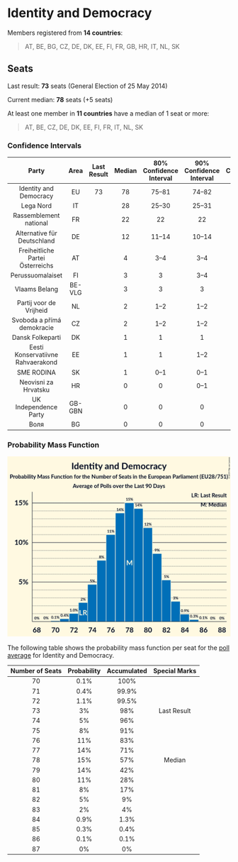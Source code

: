 # Identity and Democracy

Members registered from **14 countries**:

> AT, BE, BG, CZ, DE, DK, EE, FI, FR, GB, HR, IT, NL, SK

## Seats

Last result: **73** seats (General Election of 25 May 2014)

Current median: **78** seats (+5 seats)

At least one member in **11 countries** have a median of 1 seat or more:

> AT, BE, CZ, DE, DK, EE, FI, FR, IT, NL, SK

### Confidence Intervals

| Party | Area | Last Result | Median | 80% Confidence Interval | 90% Confidence Interval | 95% Confidence Interval | 99% Confidence Interval |
|:-----:|:----:|:-----------:|:------:|:-----------------------:|:-----------------------:|:-----------------------:|:-----------------------:|
| Identity and Democracy | EU | 73 | 78 | 75–81 | 74–82 | 73–83 | 71–84 |
| Lega Nord | IT | | 28 | 25–30 | 25–31 | 24–31 | 23–32 |
| Rassemblement national | FR | | 22 | 22 | 22 | 22 | 22 |
| Alternative für Deutschland | DE | | 12 | 11–14 | 10–14 | 10–15 | 9–15 |
| Freiheitliche Partei Österreichs | AT | | 4 | 3–4 | 3–4 | 3–4 | 3–5 |
| Perussuomalaiset | FI | | 3 | 3 | 3–4 | 3–4 | 3–4 |
| Vlaams Belang | BE-VLG | | 3 | 3 | 3 | 3 | 3 |
| Partij voor de Vrijheid | NL | | 2 | 1–2 | 1–2 | 1–2 | 1–3 |
| Svoboda a přímá demokracie | CZ | | 2 | 1–2 | 1–2 | 1–2 | 0–2 |
| Dansk Folkeparti | DK | | 1 | 1 | 1 | 1 | 1 |
| Eesti Konservatiivne Rahvaerakond | EE | | 1 | 1 | 1–2 | 1–2 | 1–2 |
| SME RODINA | SK | | 1 | 0–1 | 0–1 | 0–1 | 0–1 |
| Neovisni za Hrvatsku | HR | | 0 | 0 | 0–1 | 0–1 | 0–1 |
| UK Independence Party | GB-GBN | | 0 | 0 | 0 | 0 | 0 |
| Воля | BG | | 0 | 0 | 0 | 0 | 0 |

### Probability Mass Function

![Graph with seats probability mass function not yet produced](average-2019-07-31-seats-pmf-identityanddemocracy.png "Seats Probability Mass Function")

The following table shows the probability mass function per seat for the [poll average](average-2019-07-31.html) for Identity and Democracy.

| Number of Seats | Probability | Accumulated | Special Marks |
|:---------------:|:-----------:|:-----------:|:-------------:|
| 70 | 0.1% | 100% |  |
| 71 | 0.4% | 99.9% |  |
| 72 | 1.1% | 99.5% |  |
| 73 | 3% | 98% | Last Result |
| 74 | 5% | 96% |  |
| 75 | 8% | 91% |  |
| 76 | 11% | 83% |  |
| 77 | 14% | 71% |  |
| 78 | 15% | 57% | Median |
| 79 | 14% | 42% |  |
| 80 | 11% | 28% |  |
| 81 | 8% | 17% |  |
| 82 | 5% | 9% |  |
| 83 | 2% | 4% |  |
| 84 | 0.9% | 1.3% |  |
| 85 | 0.3% | 0.4% |  |
| 86 | 0.1% | 0.1% |  |
| 87 | 0% | 0% |  |


